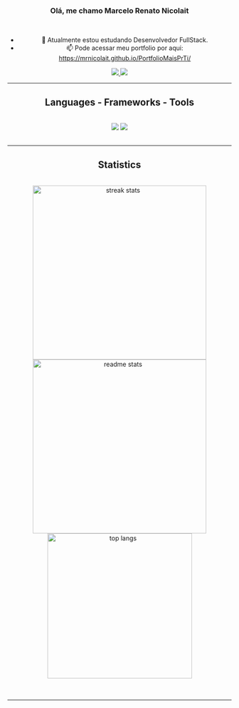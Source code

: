 <h3 align="center">Olá, me chamo Marcelo Renato Nicolait</h3>
<br/>
<div align="center">

- 🌱 Atualmente estou estudando Desenvolvedor FullStack.
- 📫 Pode acessar meu portfolio por aqui: https://mrnicolait.github.io/PortfolioMaisPrTi/ 
 </div>
 
<div align="center"> 
  <a href="mailto:mrnicolait@gmail.com">
    <img src="https://img.shields.io/badge/Gmail-333333?style=for-the-badge&logo=gmail&logoColor=red" />
  </a>
  <a href="https://www.linkedin.com/in/marcelo-nicolait/" target="_blank">
    <img src="https://img.shields.io/badge/LinkedIn-0077B5?style=for-the-badge&logo=linkedin&logoColor=white" target="_blank" />
  </a>
</div>

 <hr/>

<h2 align="center">Languages - Frameworks - Tools</h2>

<br/>
<div align="center">
  <img src="https://skillicons.dev/icons?i=vscode,git,html,css,react,nextjs,bootstrap" />
  <img src="https://skillicons.dev/icons?i=java,javascript,nodejs,typescript" /><br>
</div>
<br/>
<hr/>
<h2 align="center">Statistics</h2>
<br>
<div align=center>
  <img width=390 src="https://streak-stats.demolab.com/?user=mrnicolait&count_private=true&theme=react&border_radius=10" alt="streak stats"/>
  <img width=390 src="https://github-readme-stats.vercel.app/api?username=mrnicolait&count_private=true&show_icons=true&theme=react&rank_icon=github&border_radius=10" alt="readme stats" />
  <br/>
  <img width=325 align="center" src="https://github-readme-stats.vercel.app/api/top-langs/?username=mrnicolait&hide=HTML&langs_count=8&layout=compact&theme=react&border_radius=10&size_weight=0.5&count_weight=0.5&exclude_repo=github-readme-stats" alt="top langs" />
</div>
<br/><br/>
<hr/>
